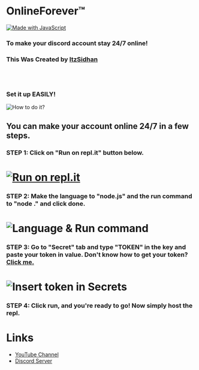 # OnlineForever™
[![Made with JavaScript](https://cdn.discordapp.com/attachments/876123913912979456/899926358375952384/unknown.png)](https://bit.ly/ItzSidhanDS)

### To make your discord account stay 24/7 online!
### This Was Created by [ItzSidhan](https://bit.ly/ItzSidhanYT)
<br> <br>
### Set it up EASILY!
![How to do it?](https://cdn.discordapp.com/attachments/876123913912979456/899926000157220884/unknown.png)

## You can make your account online 24/7 in a few steps.
### STEP 1: Click on "Run on repl.it" button below.
# [![Run on repl.it](https://cdn.discordapp.com/attachments/876123913912979456/899932815838306324/unknown.png)](https://replit.com/github/ItzSidhan/OnlineForever)


### STEP 2: Make the language to "node.js" and the run command to "node ." and click done.
# ![Language & Run command](https://cdn.discordapp.com/attachments/876123913912979456/899933848366899230/iIaLl87iOP.gif)


### STEP 3: Go to "Secret" tab and type "TOKEN" in the key and paste your token in value. Don't know how to get your token? [Click me.](https://discord.com/developers)
# ![Insert token in Secrets](https://cdn.discordapp.com/attachments/876123913912979456/899934896426995742/t0O5Oxkpij.gif)

### STEP 4: Click run, and you're ready to go! Now simply host the repl.
#

# Links
- [YouTube Channel](https://bit.ly/ItzSidhanYT)
- [Discord Server](https://discord.gg/E3EHvPeZjt)
